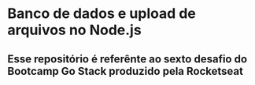 # Banco de dados e upload de arquivos no Node.js

## Esse repositório é referênte ao sexto desafio do Bootcamp Go Stack produzido pela Rocketseat 
